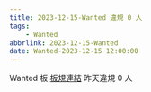 ```yaml
---
title: 2023-12-15-Wanted 違規 0 人
tags:
    - Wanted
abbrlink: 2023-12-15-Wanted
date: Wanted-2023-12-15 12:00:00
---
```

Wanted 板 [板規連結](https://www.ptt.cc/bbs/Wanted/M.1608829773.A.D3B.html)
昨天違規 0 人
